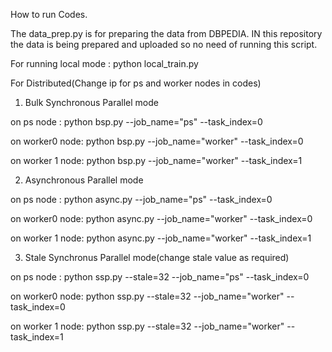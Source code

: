 
How to run Codes.



The data_prep.py is for preparing the data from DBPEDIA.
IN this repository the data is being prepared and uploaded so no need of running this script.

For running local mode : python local_train.py

For Distributed(Change ip for ps and worker nodes in codes)

1.  Bulk Synchronous Parallel mode

on ps node : python bsp.py --job_name="ps" --task_index=0 

on worker0 node: python bsp.py --job_name="worker" --task_index=0

on worker 1 node: python bsp.py --job_name="worker" --task_index=1

2.  Asynchronous Parallel mode

on ps node : python async.py --job_name="ps" --task_index=0

on worker0 node: python async.py --job_name="worker" --task_index=0

on worker 1 node: python async.py --job_name="worker" --task_index=1

3. Stale Synchronus Parallel mode(change stale value as required)

on ps node : python ssp.py --stale=32 --job_name="ps" --task_index=0

on worker0 node: python ssp.py --stale=32 --job_name="worker" --task_index=0

on worker 1 node: python ssp.py --stale=32 --job_name="worker" --task_index=1
